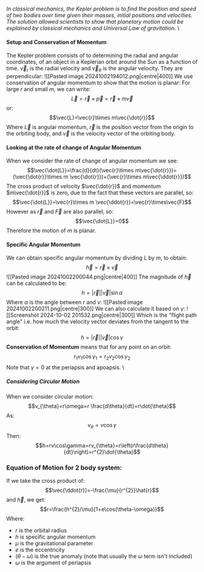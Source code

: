 *In classical mechanics, the Kepler problem is to find the position and speed of two bodies over time given their masses, initial positions and velocities. The solution allowed scientists to show that planetary motion could be explained by classical mechanics and Universal Law of gravitation.*
\
#### Setup and Conservation of Momentum
The Kepler problem consists of to determining the radial and angular coordinates, of an object in a Keplerian orbit around the Sun as a function of time.
$\vec{v}_{r}$ is the radial velocity and $\vec{v}_{\theta}$ is the angular velocity. They are perpendicular:
![[Pasted image 20241002194012.png|centre|400]]
We use conservation of angular momentum to show that the motion is planar:
For large $r$ and small $m$, we can write:
$$\vec{L}=\vec{r}\times\vec{p}=\vec{r}\times m\vec{v}$$
or:
$$\vec{L}=\vec{r}\times m\vec{\dot{r}}$$
Where $\vec{L}$ is angular momentum, $\vec{r}$ is the position vector from the origin to the orbiting body, and $\vec{v}$ is the velocity vector of the orbiting body.
#### Looking at the rate of change of Angular Momentum
When we consider the rate of change of angular momentum we see:
$$\vec{\dot{L}}=\frac{d}{dt}(\vec{r}\times m\vec{\dot{r}})=(\vec{\dot{r}}\times m \vec{\dot{r}})+(\vec{r}\times m\vec{\ddot{r}})$$
The cross product of velocity $\vec{\dot{r}}$ and momentum $m\vec{\dot{r}}$ is zero, due to the fact that these vectors are parallel, so:
$$\vec{\dot{L}}=\vec{r}\times m \vec{\ddot{r}}=\vec{r}\times\vec{F}$$
However as $\vec{r}$ and $\vec{F}$ are also parallel, so:
$$\vec{\dot{L}}=0$$
Therefore the motion of $m$ is planar.
#### Specific Angular Momentum
We can obtain specific angular momentum by dividing $L$ by $m$, to obtain:
$$\vec{h}=\vec{r}\times\vec{v}$$
![[Pasted image 20241002200044.png|centre|400]]
The magnitude of $\vec{h}$ can be calculated to be:
$$h=|\vec{r}||\vec{v}|\sin\alpha$$
Where $\alpha$ is the angle between $r$ and $v$:
![[Pasted image 20241002200211.png|centre|300]]
We can also calculate it based on $\gamma$:
![[Screenshot 2024-10-02 201532.png|centre|300]]
Which is the "flight path angle" i.e. how much the velocity vector deviates from the tangent to the orbit:
$$h=|\vec{r}||\vec{v}|\cos\gamma$$
**Conservation of Momentum** means that for any point on an orbit:
$$r_{1}v_{1}\cos\gamma_{1}=r_{2}v_{2}\cos\gamma_{2}$$
Note that $\gamma=0$ at the periapsis and apoapsis.
\
##### Considering Circular Motion
When we consider circular motion:
$$v_{\theta}=r\omega=r \frac{d\theta}{dt}=r\dot{\theta}$$
As:
$$v_{\theta}=v\cos\gamma$$
Then:
$$h=rv\cos\gamma=rv_{\theta}=r\left(r\frac{d\theta}{dt}\right)=r^{2}\dot{\theta}$$
### Equation of Motion for 2 body system:
If we take the cross product of:
$$\vec{\ddot{r}}=-\frac{\mu}{r^{2}}\hat{r}$$
and $\vec{h}$, we get:
$$r=\frac{h^{2}/\mu}{1+e\cos(\theta-\omega)}$$
Where:
- $r$ is the orbital radius
- $h$ is specific angular momentum
- $\mu$ is the gravitational parameter
- $e$ is the eccentricity
- $(\theta-\omega)$ is the true anomaly (note that usually the $\omega$ term isn't included)
- $\omega$ is the argument of periapsis


